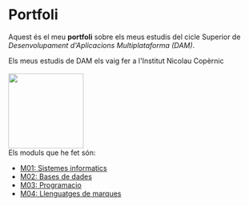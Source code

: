 # Portfoli

Aquest és el meu **portfoli** sobre els meus estudis del cicle Superior de *Desenvolupament d'Aplicacions Multiplataforma (DAM)*.

Els meus estudis de DAM els vaig fer a l'Institut Nicolau Copèrnic<br><br>
<img src="https://copernic.cat/images/logos/logo-header.png" width="150"/><br>
Els moduls que he fet són:

- [M01: Sistemes informatics](https://github.com/albertogp2001/Portfoli/tree/main/MODULS/DAM/M01%20-%20Sistemes%20Informatics)
- [M02: Bases de dades](https://github.com/albertogp2001/Portfoli/tree/main/MODULS/DAM/M02%20-%20Base%20de%20dades)
- [M03: Programacio](https://github.com/albertogp2001/Portfoli/tree/main/MODULS/DAM/M03%20-%20Programacio)
- [M04: Llenguatges de marques](https://github.com/albertogp2001/Portfoli/tree/main/MODULS/DAM/M04%20-%20Llenguatge%20de%20marques)
